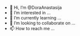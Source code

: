 - 👋 Hi, I’m @DoraAnastasija
- 👀 I’m interested in ...
- 🌱 I’m currently learning ...
- 💞️ I’m looking to collaborate on ...
- 📫 How to reach me ...

<!---
DoraAnastasija/DoraAnastasija is a ✨ special ✨ repository because its `README.md` (this file) appears on your GitHub profile.
You can click the Preview link to take a look at your changes.
--->

